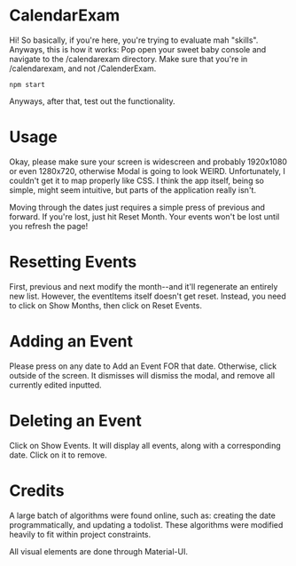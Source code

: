# CalendarExam
Hi!
So basically, if you're here, you're trying to evaluate mah "skills".
Anyways, this is how it works:
Pop open your sweet baby console and navigate to the /calendarexam directory. Make sure that you're in /calendarexam, and not /CalenderExam.
```
npm start
```
Anyways, after that, test out the functionality.

# Usage
Okay, please make sure your screen is widescreen and probably 1920x1080 or even 1280x720, otherwise Modal is going to look WEIRD. Unfortunately, I couldn't get it to map properly like CSS.
I think the app itself, being so simple, might seem intuitive, but parts of the application really isn't.

Moving through the dates just requires a simple press of previous and forward. If you're lost, just hit Reset Month. Your events won't be lost until you refresh the page!

# Resetting Events
First, previous and next modify the month--and it'll regenerate an entirely new list. However, the eventItems itself doesn't get reset. Instead, you need to click on Show Months, then click on Reset Events.

# Adding an Event
Please press on any date to Add an Event FOR that date. Otherwise, click outside of the screen. It dismisses will dismiss the modal, and remove all currently edited inputted.

# Deleting an Event
Click on Show Events. It will display all events, along with a corresponding date. Click on it to remove.

# Credits
A large batch of algorithms were found online, such as: creating the date programmatically, and updating a todolist. These algorithms were modified heavily to fit within project constraints.

All visual elements are done through Material-UI.
